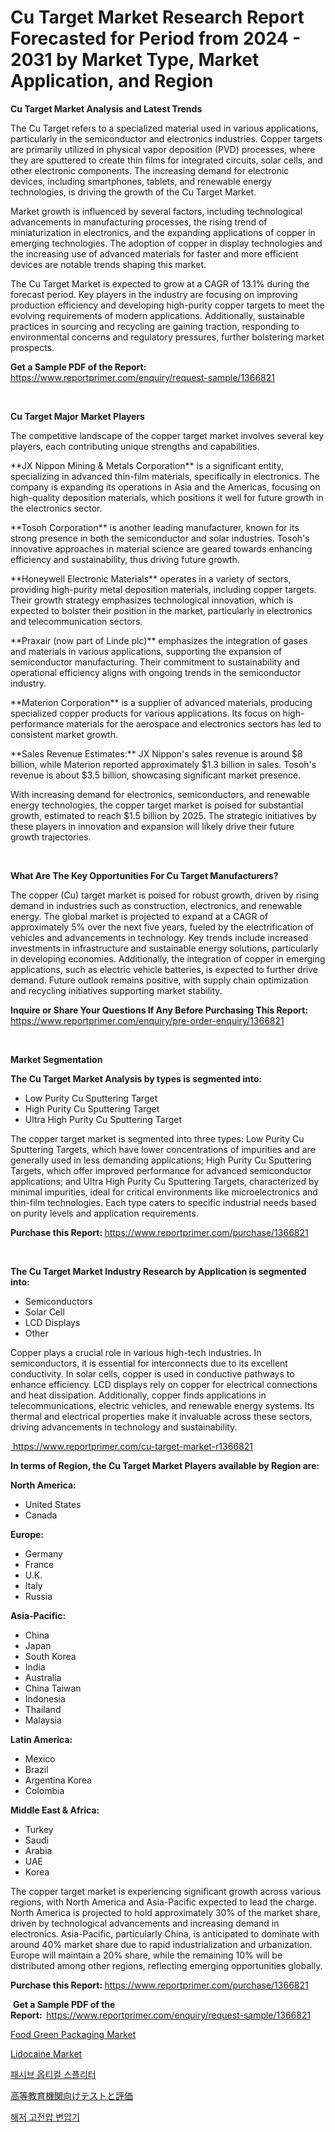 <p><h1>Cu Target Market Research Report Forecasted for Period from 2024 -  2031 by Market Type, Market Application, and Region</h1></p><p><strong>Cu Target Market Analysis and Latest Trends</strong></p>
<p><p>The Cu Target refers to a specialized material used in various applications, particularly in the semiconductor and electronics industries. Copper targets are primarily utilized in physical vapor deposition (PVD) processes, where they are sputtered to create thin films for integrated circuits, solar cells, and other electronic components. The increasing demand for electronic devices, including smartphones, tablets, and renewable energy technologies, is driving the growth of the Cu Target Market.</p><p>Market growth is influenced by several factors, including technological advancements in manufacturing processes, the rising trend of miniaturization in electronics, and the expanding applications of copper in emerging technologies. The adoption of copper in display technologies and the increasing use of advanced materials for faster and more efficient devices are notable trends shaping this market.</p><p>The Cu Target Market is expected to grow at a CAGR of 13.1% during the forecast period. Key players in the industry are focusing on improving production efficiency and developing high-purity copper targets to meet the evolving requirements of modern applications. Additionally, sustainable practices in sourcing and recycling are gaining traction, responding to environmental concerns and regulatory pressures, further bolstering market prospects.</p></p>
<p><strong>Get a Sample PDF of the Report:&nbsp;</strong> <a href="https://www.reportprimer.com/enquiry/request-sample/1366821">https://www.reportprimer.com/enquiry/request-sample/1366821</a></p>
<p>&nbsp;</p>
<p><strong>Cu Target Major Market Players</strong></p>
<p><p>The competitive landscape of the copper target market involves several key players, each contributing unique strengths and capabilities. </p><p>**JX Nippon Mining & Metals Corporation** is a significant entity, specializing in advanced thin-film materials, specifically in electronics. The company is expanding its operations in Asia and the Americas, focusing on high-quality deposition materials, which positions it well for future growth in the electronics sector.</p><p>**Tosoh Corporation** is another leading manufacturer, known for its strong presence in both the semiconductor and solar industries. Tosoh's innovative approaches in material science are geared towards enhancing efficiency and sustainability, thus driving future growth.</p><p>**Honeywell Electronic Materials** operates in a variety of sectors, providing high-purity metal deposition materials, including copper targets. Their growth strategy emphasizes technological innovation, which is expected to bolster their position in the market, particularly in electronics and telecommunication sectors.</p><p>**Praxair (now part of Linde plc)** emphasizes the integration of gases and materials in various applications, supporting the expansion of semiconductor manufacturing. Their commitment to sustainability and operational efficiency aligns with ongoing trends in the semiconductor industry.</p><p>**Materion Corporation** is a supplier of advanced materials, producing specialized copper products for various applications. Its focus on high-performance materials for the aerospace and electronics sectors has led to consistent market growth.</p><p>**Sales Revenue Estimates:** JX Nippon's sales revenue is around $8 billion, while Materion reported approximately $1.3 billion in sales. Tosoh's revenue is about $3.5 billion, showcasing significant market presence.</p><p>With increasing demand for electronics, semiconductors, and renewable energy technologies, the copper target market is poised for substantial growth, estimated to reach $1.5 billion by 2025. The strategic initiatives by these players in innovation and expansion will likely drive their future growth trajectories.</p></p>
<p>&nbsp;</p>
<p><strong>What Are The Key Opportunities For Cu Target Manufacturers?</strong></p>
<p><p>The copper (Cu) target market is poised for robust growth, driven by rising demand in industries such as construction, electronics, and renewable energy. The global market is projected to expand at a CAGR of approximately 5% over the next five years, fueled by the electrification of vehicles and advancements in technology. Key trends include increased investments in infrastructure and sustainable energy solutions, particularly in developing economies. Additionally, the integration of copper in emerging applications, such as electric vehicle batteries, is expected to further drive demand. Future outlook remains positive, with supply chain optimization and recycling initiatives supporting market stability.</p></p>
<p><strong>Inquire or Share Your Questions If Any Before Purchasing This Report:</strong> <a href="https://www.reportprimer.com/enquiry/pre-order-enquiry/1366821">https://www.reportprimer.com/enquiry/pre-order-enquiry/1366821</a></p>
<p>&nbsp;</p>
<p><strong>Market Segmentation</strong></p>
<p><strong>The Cu Target Market Analysis by types is segmented into:</strong></p>
<p><ul><li>Low Purity Cu Sputtering Target</li><li>High Purity Cu Sputtering Target</li><li>Ultra High Purity Cu Sputtering Target</li></ul></p>
<p><p>The copper target market is segmented into three types: Low Purity Cu Sputtering Targets, which have lower concentrations of impurities and are generally used in less demanding applications; High Purity Cu Sputtering Targets, which offer improved performance for advanced semiconductor applications; and Ultra High Purity Cu Sputtering Targets, characterized by minimal impurities, ideal for critical environments like microelectronics and thin-film technologies. Each type caters to specific industrial needs based on purity levels and application requirements.</p></p>
<p><strong>Purchase this Report:&nbsp;</strong><a href="https://www.reportprimer.com/purchase/1366821">https://www.reportprimer.com/purchase/1366821</a></p>
<p>&nbsp;</p>
<p><strong>The Cu Target Market Industry Research by Application is segmented into:</strong></p>
<p><ul><li>Semiconductors</li><li>Solar Cell</li><li>LCD Displays</li><li>Other</li></ul></p>
<p><p>Copper plays a crucial role in various high-tech industries. In semiconductors, it is essential for interconnects due to its excellent conductivity. In solar cells, copper is used in conductive pathways to enhance efficiency. LCD displays rely on copper for electrical connections and heat dissipation. Additionally, copper finds applications in telecommunications, electric vehicles, and renewable energy systems. Its thermal and electrical properties make it invaluable across these sectors, driving advancements in technology and sustainability.</p></p>
<p><a href="https://www.reportprimer.com/cu-target-market-r1366821">&nbsp;https://www.reportprimer.com/cu-target-market-r1366821</a></p>
<p><strong>In terms of Region, the Cu Target Market Players available by Region are:</strong></p>
<p>
    <p> <strong> North America: </strong>
        <ul>
            <li>United States</li>
            <li>Canada</li>
        </ul>
        </p> 
    <p> <strong> Europe: </strong>
        <ul>
            <li>Germany</li>
            <li>France</li>
            <li>U.K.</li>
            <li>Italy</li>
            <li>Russia</li>
        </ul>
        </p> 
    <p> <strong> Asia-Pacific: </strong>
        <ul>
            <li>China</li>
            <li>Japan</li>
            <li>South Korea</li>
            <li>India</li>
            <li>Australia</li>
            <li>China Taiwan</li>
            <li>Indonesia</li>
            <li>Thailand</li>
            <li>Malaysia</li>
        </ul>
        </p> 
    <p> <strong> Latin America: </strong>
        <ul>
            <li>Mexico</li>
            <li>Brazil</li>
            <li>Argentina Korea</li>
            <li>Colombia</li>
        </ul>
        </p> 
    <p> <strong> Middle East & Africa: </strong>
        <ul>
            <li>Turkey</li>
            <li>Saudi</li>
            <li>Arabia</li>
            <li>UAE</li>
            <li>Korea</li>
        </ul>
    </p>
    </p>
<p><p>The copper target market is experiencing significant growth across various regions, with North America and Asia-Pacific expected to lead the charge. North America is projected to hold approximately 30% of the market share, driven by technological advancements and increasing demand in electronics. Asia-Pacific, particularly China, is anticipated to dominate with around 40% market share due to rapid industrialization and urbanization. Europe will maintain a 20% share, while the remaining 10% will be distributed among other regions, reflecting emerging opportunities globally.</p></p>
<p><strong>Purchase this Report: </strong><a href="https://www.reportprimer.com/purchase/1366821">https://www.reportprimer.com/purchase/1366821</a></p>
<p>&nbsp;<strong>Get a Sample PDF of the Report:&nbsp;&nbsp;</strong><a href="https://www.reportprimer.com/enquiry/request-sample/1366821">https://www.reportprimer.com/enquiry/request-sample/1366821</a></p>
<p><strong></strong></p>
<p><p><a href="https://issuu.com/reportprime-2/docs/food-green-packaging-market-size-20_cd2bacff53bdcd">Food Green Packaging Market</a></p><p><a href="https://www.linkedin.com/pulse/lidocaine-market-size-segmentation-trends-growth-analysis-x8kie?trackingId=sP8if1vzQD6ogON8%2Funsgw%3D%3D">Lidocaine Market</a></p><p><a href="https://medium.com/@cearrahenry142024/%EA%B8%80%EB%A1%9C%EB%B2%8C-%EC%88%98%EB%8F%99-%EA%B4%91-%EC%8A%A4%ED%94%8C%EB%A6%AC%ED%84%B0-%EC%82%B0%EC%97%85-%EC%9C%A0%ED%98%95-%EC%9D%91%EC%9A%A9-%ED%94%84%EB%A1%9C%EA%B7%B8%EB%9E%A8-%EC%8B%9C%EC%9E%A5-%EC%B0%B8%EA%B0%80%EC%9E%90-%EC%A7%80%EC%97%AD-%EC%84%B1%EC%9E%A5-%EB%B6%84%EC%84%9D-%EB%B0%8F-%EB%AF%B8%EB%9E%98-%EC%8B%9C%EB%82%98%EB%A6%AC%EC%98%A4-2024-2031-acf31fc69342?postPublishedType=repub">패시브 옵티컬 스플리터</a></p><p><a href="https://medium.com/@marj.skone/%E3%82%B0%E3%83%AD%E3%83%BC%E3%83%90%E3%83%AB%E9%AB%98%E7%AD%89%E6%95%99%E8%82%B2%E3%83%86%E3%82%B9%E3%83%86%E3%82%A3%E3%83%B3%E3%82%B0%E3%81%8A%E3%82%88%E3%81%B3%E8%A9%95%E4%BE%A1%E5%B8%82%E5%A0%B4%E3%81%AE%E6%A9%9F%E4%BC%9A%E3%81%A82024%E5%B9%B4%E3%81%8B%E3%82%892031%E5%B9%B4%E3%81%BE%E3%81%A7%E3%81%AE%E4%BA%88%E6%B8%AC-7c8ce4d8f9cb?postPublishedType=repub">高等教育機関向けテストと評価</a></p><p><a href="https://medium.com/@cearrahenry142024/%EA%B8%80%EB%A1%9C%EB%B2%8C-%ED%95%B4%EC%A0%80-%EA%B3%A0%EC%A0%84%EC%95%95-%EB%B3%80%EC%95%95%EA%B8%B0-%EC%8B%9C%EC%9E%A5-%EB%8F%99%ED%96%A5-%EB%B0%8F-%EC%A7%80%EC%97%AD-%EC%9C%A0%ED%98%95-%EC%98%A4%EC%9D%BC-%EC%B9%A8%EC%A7%80-%EC%A0%88%EC%97%B0-%EA%B1%B4%EC%A1%B0-%EC%A0%88%EC%97%B0-%EC%9D%91%EC%9A%A9-%EB%B6%84%EC%95%BC-%ED%95%B4%EC%A0%80-%ED%86%B5%EC%8B%A0-%ED%95%B4%EC%A0%80-%EC%84%9D%EC%9C%A0-%EB%B0%8F-%EA%B0%80%EC%8A%A4-%EA%B8%B0%ED%83%80-%EC%97%90-%EB%94%B0%EB%A5%B8-%EC%84%B1%EC%9E%A5-%EA%B8%B0%ED%9A%8C-%ED%8F%89%EA%B0%80-0d1fc0f86a1b?postPublishedType=repub">해저 고전압 변압기</a></p></p>